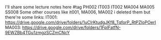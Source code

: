 I'll share some lecture notes here
#tag 
PH002
IT003
IT002
MA004
MA005
SS008
Some other courses like it001, MA006, MA002 i deleted them but there're some links: 
IT001: https://drive.google.com/drive/folders/1uClrKtudgJKf8_TqforP_RtPZloPOerI 
MA003: https://drive.google.com/drive/folders/1FplFatfN-9EWZBb4TGu1zmgzSCZmCNcY
